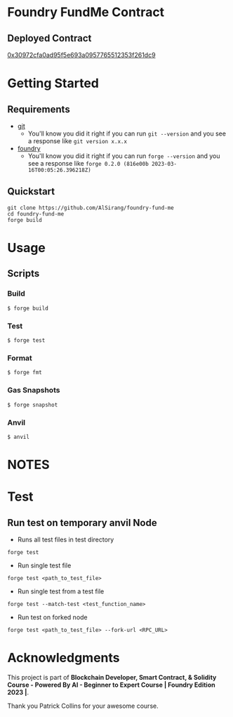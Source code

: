 # Foundry FundMe Contract

## Deployed Contract

<a href="https://sepolia.etherscan.io/address/0x30972cfa0ad95f5e693a0957765512353f261dc9#code" target="_blank">0x30972cfa0ad95f5e693a0957765512353f261dc9</a>

# Getting Started

## Requirements

- [git](https://git-scm.com/book/en/v2/Getting-Started-Installing-Git)
  - You'll know you did it right if you can run `git --version` and you see a response like `git version x.x.x`
- [foundry](https://getfoundry.sh/)
  - You'll know you did it right if you can run `forge --version` and you see a response like `forge 0.2.0 (816e00b 2023-03-16T00:05:26.396218Z)`

## Quickstart

```
git clone https://github.com/AlSirang/foundry-fund-me
cd foundry-fund-me
forge build
```

# Usage

## Scripts

### Build

```shell
$ forge build
```

### Test

```shell
$ forge test
```

### Format

```shell
$ forge fmt
```

### Gas Snapshots

```shell
$ forge snapshot
```

### Anvil

```shell
$ anvil
```

# NOTES

# Test

## Run test on temporary anvil Node

- Runs all test files in test directory

```shell
forge test
```

- Run single test file

```shell
forge test <path_to_test_file>
```

- Run single test from a test file

```shell
forge test --match-test <test_function_name>
```

- Run test on forked node

```shell
forge test <path_to_test_file> --fork-url <RPC_URL>
```

# Acknowledgments

This project is part of **Blockchain Developer, Smart Contract, & Solidity Course - Powered By AI - Beginner to Expert Course | Foundry Edition 2023 |**.

Thank you Patrick Collins for your awesome course.
